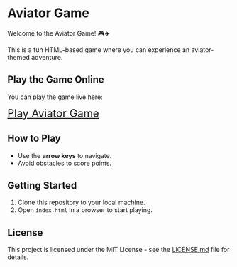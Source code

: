 # Aviator Game

Welcome to the Aviator Game! 🎮✈️

This is a fun HTML-based game where you can experience an aviator-themed adventure.

## Play the Game Online

You can play the game live here:

<span style="font-size: 24px;">[Play Aviator Game](https://amithrv.github.io/aviator-game/)</span >

## How to Play

- Use the **arrow keys** to navigate.
- Avoid obstacles to score points.

## Getting Started

1. Clone this repository to your local machine.
2. Open `index.html` in a browser to start playing.

## License

This project is licensed under the MIT License - see the [LICENSE.md](LICENSE.md) file for details.
